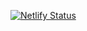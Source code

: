 [![Netlify Status](https://api.netlify.com/api/v1/badges/7d32eb9f-fe92-488e-8836-075791715486/deploy-status)](https://app.netlify.com/sites/sweet-kheer-f4b606/deploys)